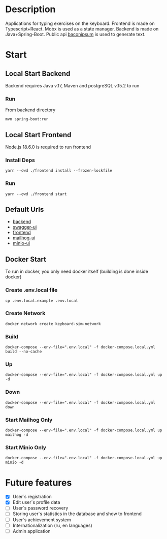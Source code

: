 # Description
Applications for typing exercises on the keyboard. Frontend is made on Typescript+React. Mobx is used as a state manager.
Backend is made on Java+Spring-Boot. Public api [baconipsum](https://baconipsum.com/) is used to generate text.

# Start
## Local Start Backend
Backend requires Java v.17, Maven and postgreSQL v.15.2 to run
### Run
From backend directory
```shell
mvn spring-boot:run
```

## Local Start Frontend
Node.js 18.6.0 is required to run frontend
### Install Deps
```shell
yarn --cwd ./frontend install --frozen-lockfile
```
### Run
```shell
yarn --cwd ./frontend start
```

## Default Urls
- [backend](http://localhost:8080)
- [swagger-ui](http://localhost:8080/swagger-ui/index.html)
- [frontend](http://localhost:3000)
- [mailhog-ui](http://localhost:8026)
- [minio-ui](http://localhost:9003)

## Docker Start
To run in docker, you only need docker itself (building is done inside docker)
### Create .env.local file
```shell
cp .env.local.example .env.local
```
### Create Network
```shell
docker network create keyboard-sim-network
```
### Build
```shell
docker-compose --env-file=".env.local" -f docker-compose.local.yml build --no-cache
```
### Up
```shell
docker-compose --env-file=".env.local" -f docker-compose.local.yml up -d
```
### Down
```shell
docker-compose --env-file=".env.local" -f docker-compose.local.yml down
```
### Start Mailhog Only
```shell
docker-compose --env-file=".env.local" -f docker-compose.local.yml up mailhog -d
```

### Start Minio Only
```shell
docker-compose --env-file=".env.local" -f docker-compose.local.yml up minio -d
```

# Future features
- [X] User`s registration
- [X] Edit user`s profile data
- [ ] User`s password recovery
- [ ] Storing user`s statistics in the database and show to frontend
- [ ] User`s achievement system
- [ ] Internationalization (ru, en languages)
- [ ] Admin application
